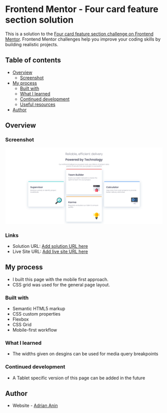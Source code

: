 # Frontend Mentor - Four card feature section solution

This is a solution to the [Four card feature section challenge on Frontend Mentor](https://www.frontendmentor.io/challenges/four-card-feature-section-weK1eFYK). Frontend Mentor challenges help you improve your coding skills by building realistic projects.

## Table of contents

- [Overview](#overview)
  - [Screenshot](#screenshot)
- [My process](#my-process)
  - [Built with](#built-with)
  - [What I learned](#what-i-learned)
  - [Continued development](#continued-development)
  - [Useful resources](#useful-resources)
- [Author](#author)

## Overview

### Screenshot

![](./img/screenshot.png)

### Links

- Solution URL: [Add solution URL here](https://github.com/adriananin/four-card-feature-section-master)
- Live Site URL: [Add live site URL here](https://your-live-site-url.com)

## My process

- I built this page with the mobile first approach.
- CSS grid was used for the general page layout.

### Built with

- Semantic HTML5 markup
- CSS custom properties
- Flexbox
- CSS Grid
- Mobile-first workflow

### What I learned

- The widths given on desgins can be used for media query breakpoints

### Continued development

- A Tablet specific version of this page can be added in the future

## Author

- Website - [Adrian Anin](https://adriananin.github.io/anin-blog-odyssey/)
